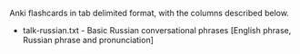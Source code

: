 Anki flashcards in tab delimited format, with the columns described below.

  * talk-russian.txt - Basic Russian conversational phrases [English phrase, Russian phrase and pronunciation]

